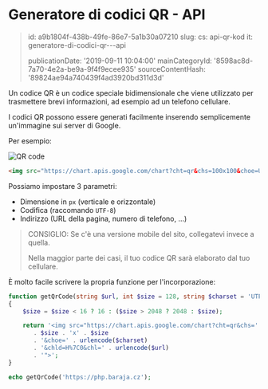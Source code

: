 Generatore di codici QR - API
=============================

> id: a9b1804f-438b-49fe-86e7-5a1b30a07210
> slug:
> 	cs: api-qr-kod
> 	it: generatore-di-codici-qr---api
> 
> publicationDate: '2019-09-11 10:04:00'
> mainCategoryId: '8598ac8d-7a70-4e2a-be9a-9f4f9ecee935'
> sourceContentHash: '89824ae94a740439f4ad3920bd311d3d'

Un codice QR è un codice speciale bidimensionale che viene utilizzato per trasmettere brevi informazioni, ad esempio ad un telefono cellulare.

I codici QR possono essere generati facilmente inserendo semplicemente un'immagine sui server di Google.

Per esempio:

<img src="https://chart.apis.google.com/chart?cht=qr&chs=100x100&choe=UTF-8&chld=H%7C0&chl=https://php.baraja.cz" alt="QR code">

```html
<img src="https://chart.apis.google.com/chart?cht=qr&chs=100x100&choe=UTF-8&chld=H%7C0&chl=https://php.baraja.cz" alt="QR code">
```

Possiamo impostare 3 parametri:

- Dimensione in `px` (verticale e orizzontale)
- Codifica (raccomando `UTF-8`)
- Indirizzo (URL della pagina, numero di telefono, ...)

> CONSIGLIO: Se c'è una versione mobile del sito, collegatevi invece a quella.
>
> Nella maggior parte dei casi, il tuo codice QR sarà elaborato dal tuo cellulare.

È molto facile scrivere la propria funzione per l'incorporazione:

```php
function getQrCode(string $url, int $size = 128, string $charset = 'UTF-8'): string
{
    $size = $size < 16 ? 16 : ($size > 2048 ? 2048 : $size);

    return '<img src="https://chart.apis.google.com/chart?cht=qr&chs='
       . $size . 'x' . $size
       . '&choe=' . urlencode($charset)
       . '&chld=H%7C0&chl=' . urlencode($url)
       . '">';
}

echo getQrCode('https://php.baraja.cz');
```
